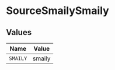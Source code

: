 # SourceSmailySmaily


## Values

| Name     | Value    |
| -------- | -------- |
| `SMAILY` | smaily   |